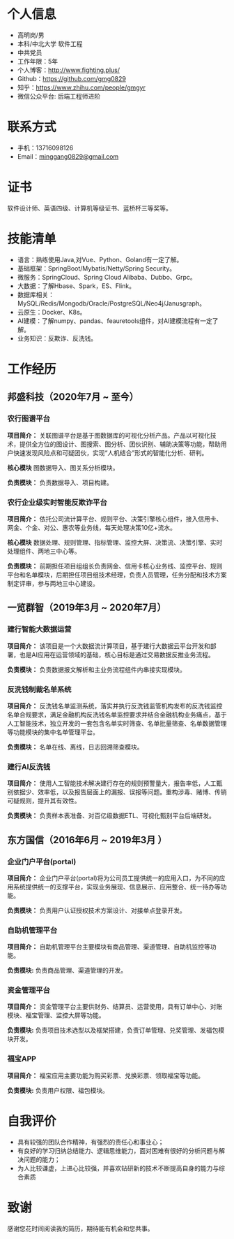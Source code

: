 # 个人信息
 - 高明岗/男
 - 本科/中北大学 软件工程
 - 中共党员
 - 工作年限：5年
 - 个人博客：http://www.fighting.plus/
 - Github：https://github.com/gmg0829
 - 知乎：https://www.zhihu.com/people/gmgyr
 - 微信公众平台: 后端工程师进阶
# 联系方式
- 手机：13716098126
- Email：minggang0829@gmail.com
# 证书
软件设计师、英语四级、计算机等级证书、蓝桥杯三等奖等。
# 技能清单
- 语言：熟练使用Java,对Vue、Python、Goland有一定了解。
- 基础框架：SpringBoot/Mybatis/Netty/Spring Security。
- 微服务：SpringCloud、Spring Cloud Alibaba、Dubbo、Grpc。
- 大数据：了解Hbase、Spark，ES、Flink。
- 数据库相关：MySQL/Redis/Mongodb/Oracle/PostgreSQL/Neo4j/Janusgraph。
- 云原生：Docker、K8s。
- AI建模：了解numpy、pandas、feauretools组件，对AI建模流程有一定了解。
- 业务知识：反欺诈、反洗钱。
# 工作经历
##  邦盛科技（2020年7月 ~ 至今）

### 农行图谱平台
**项目简介：** 关联图谱平台是基于图数据库的可视化分析产品。产品以可视化技术，提供全方位的图设计、图搜索、图分析、团伙识别、辅助决策等功能，帮助用户快速发现风险点和可疑团伙，实现“人机结合”形式的智能化分析、研判。

**核心模块** 图数据导入、图关系分析模块。 

**负责模块：** 负责数据导入、项目构建。

### 农行企业级实时智能反欺诈平台

**项目简介：** 依托公司流计算平台、规则平台、决策引擎核心组件，接入信用卡、网金、个金、对公、惠农等业务线，每天处理决策10亿+流水。

**核心模块** 数据处理、规则管理、指标管理、监控大屏、决策流、决策引擎、实时处理组件、两地三中心等。 

**负责模块：** 前期担任项目组组长负责网金、信用卡核心业务线、监控平台、规则平台和名单模块，后期担任项目组技术经理，负责人员管理，任务分配和技术方案制定评审，参与两地三中心建设。

## 一览群智（2019年3月 ~ 2020年7月）
### 建行智能大数据运营

**项目简介：** 该项目是一个大数据流计算项目，基于建行大数据云平台开发和部署，也是AI应用在运营领域的基础，核心目标是通过交易数据反推业务流程。

**负责模块：** 负责数据报文解析和主业务流程组件内串接实现模块。

### 反洗钱制裁名单系统
**项目简介：** 反洗钱名单监测系统，落实并执行反洗钱监管机构发布的反洗钱监控名单合规要求，满足金融机构反洗钱名单监控要求并结合金融机构业务痛点，基于人工智能技术，独立开发的一套包含名单实时筛查、名单批量筛查、名单数据管理等功能模块的集中名单管理平台。

**负责模块：** 名单在线、离线，日志回溯筛查模块。

### 建行AI反洗钱
**项目简介：** 使用人工智能技术解决建行存在的规则预警量大，报告率低，人工甄别依据少、效率低，以及报告层面上的漏报、误报等问题。重构涉毒、赌博、传销可疑规则，提升其有效性。

**负责模块：** 负责样本表准备、对百亿级数据ETL、可视化甄别平台后端研发。

## 东方国信（2016年6月 ~ 2019年3月 ）

### 企业门户平台(portal)

**项目简介：** 企业门户平台(portal)将为公司员工提供统一的应用入口，为不同的应用系统提供统一的支撑平台，实现业务展现、信息展示、应用整合、统一待办等功能。

**负责模块：** 负责用户认证授权技术方案设计、对接单点登录开发。

### 自助机管理平台
**项目简介：** 自助机管理平台主要模块有商品管理、渠道管理、自助机监控等功能。

**负责模块:** 负责商品管理、渠道管理的开发。

### 资金管理平台     
**项目简介：** 资金管理平台主要供财务、结算员、运营使用，具有订单中心、对账模块、福宝管理、监控大屏等功能。

**负责模块:** 负责项目技术选型以及框架搭建，负责订单管理、兑奖管理、发福包模块开发。

### 福宝APP
**项目简介：**  福宝应用主要功能为购买彩票、兑换彩票、领取福宝等功能。

**负责模块:** 负责用户权限、福包模块。


# 自我评价
- 具有较强的团队合作精神，有强烈的责任心和事业心；
- 有良好的学习归纳总结能力、逻辑思维能力，面对困难有很好的分析问题与解决问题的能力；
- 为人比较谦虚，上进心比较强，并喜欢钻研新的技术不断提高自身的能力与综合素质
# 致谢
感谢您花时间阅读我的简历，期待能有机会和您共事。
      
